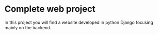 # Complete web project

In this project you will find a website developed in python Django focusing mainly on the backend.